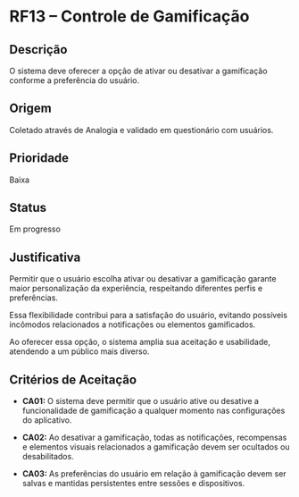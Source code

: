 # RF13 – Controle de Gamificação

## Descrição  
O sistema deve oferecer a opção de ativar ou desativar a gamificação conforme a preferência do usuário.

## Origem  
Coletado através de Analogia e validado em questionário com usuários.

## Prioridade  
Baixa

## Status  
Em progresso

## Justificativa  
Permitir que o usuário escolha ativar ou desativar a gamificação garante maior personalização da experiência, respeitando diferentes perfis e preferências.

Essa flexibilidade contribui para a satisfação do usuário, evitando possíveis incômodos relacionados a notificações ou elementos gamificados.

Ao oferecer essa opção, o sistema amplia sua aceitação e usabilidade, atendendo a um público mais diverso.

## Critérios de Aceitação

- **CA01:** O sistema deve permitir que o usuário ative ou desative a funcionalidade de gamificação a qualquer momento nas configurações do aplicativo.

- **CA02:** Ao desativar a gamificação, todas as notificações, recompensas e elementos visuais relacionados a gamificação devem ser ocultados ou desabilitados.

- **CA03:** As preferências do usuário em relação à gamificação devem ser salvas e mantidas persistentes entre sessões e dispositivos.


